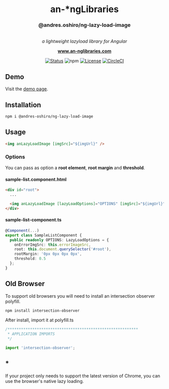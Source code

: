 <h1 align="center">an-*ngLibraries</h1>
<h3 align="center">@andres.oshiro/ng-lazy-load-image</h1>

<p align="center">
  <br>
    <i>a lightweight lazyload library for Angular</i>
  <br>
</p>

<p align="center">
  <a href="https://andres-oshiro-ng-libraries.an.r.appspot.com"><strong>www.an-nglibraries.com</strong></a>
  <br>
</p>

<div align="center">

[![Status](https://img.shields.io/badge/status-active-success.svg)]()
![npm](https://img.shields.io/npm/dw/@andres-oshiro/ng-lazy-load-image.svg)
[![License](https://img.shields.io/badge/license-MIT-blue.svg)](/LICENSE)
[![CircleCI](https://circleci.com/gh/andre-oshiro/angular-libraries.svg?style=shield)](https://circleci.com/gh/circleci/circleci-docs/tree/teesloane-patch-5)</div>

## Demo

Visit the [demo page](https://andres-oshiro-ng-libraries.an.r.appspot.com/lazy-image).

## Installation

```sh
npm i @andres-oshiro/ng-lazy-load-image
```

## Usage

```html
<img anLazyLoadImage [imgSrc]="${imgUrl}" />
```

### Options

You can pass as option a **root element**, **root margin** and **threshold**.

#### sample-list.component.html

```html
<div id="root">
  ...

  <img anLazyLoadImage [lazyLoadOptions]="OPTIONS" [imgSrc]="${imgUrl}" />
</div>
```

#### sample-list-component.ts

```ts
@Component(...)
export class SampleListComponent {
  public readonly OPTIONS: LazyLoadOptions = {
    onErrorImgSrc: this.errorImageSrc,
    root: this.document.querySelector('#root'),
    rootMargin: '0px 0px 0px 0px',
    threshold: 0.5
  };
}
```

## Old Browser

To support old browsers you will need to install an intersection observer polyfill.

```sh
npm install intersection-observer
```

After install, import it at polyfill.ts

```ts
/**********************************************************
 * APPLICATION IMPORTS
 */

import 'intersection-observer';
```

## \*

If your project only needs to support the latest version of Chrome, you can use the browser's native lazy loading.
